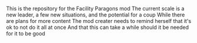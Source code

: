 This is the repository for the Facility Paragons mod
The current scale is a new leader, a few new situations, and the potential for a coup
While there are plans for more content
The mod creater needs to remind herself that it's ok to not do it all at once
And that this can take a while should it be needed for it to be good

